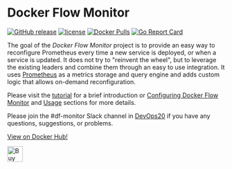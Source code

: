 
# Docker Flow Monitor

[![GitHub release](https://img.shields.io/github/release/vfarcic/docker-flow-monitor.svg)]()
[![license](https://img.shields.io/github/license/vfarcic/docker-flow-monitor.svg)]()
[![Docker Pulls](https://img.shields.io/docker/pulls/vfarcic/docker-flow-monitor.svg)]()
[![Go Report Card](https://goreportcard.com/badge/github.com/vfarcic/docker-flow-monitor)](https://goreportcard.com/report/github.com/vfarcic/docker-flow-monitor)

The goal of the *Docker Flow Monitor* project is to provide an easy way to reconfigure Prometheus every time a new service is deployed, or when a service is updated. It does not try to "reinvent the wheel", but to leverage the existing leaders and combine them through an easy to use integration. It uses [Prometheus](https://prometheus.io/) as a metrics storage and query engine and adds custom logic that allows on-demand reconfiguration.

Please visit the [tutorial](http://monitor.dockerflow.com/tutorial) for a brief introduction or [Configuring Docker Flow Monitor](http://monitor.dockerflow.com/config) and [Usage](http://monitor.dockerflow.com/usage) sections for more details.

Please join the #df-monitor Slack channel in [DevOps20](http://slack.devops20toolkit.com/) if you have any questions, suggestions, or problems.

[View on Docker Hub!](https://hub.docker.com/r/vfarcic/docker-flow-monitor/)

<a href='https://ko-fi.com/A655LRB' target='_blank'><img height='36' style='border:0px;height:36px;' src='https://az743702.vo.msecnd.net/cdn/kofi2.png?v=0' border='0' alt='Buy Me a Coffee at ko-fi.com' /></a>
